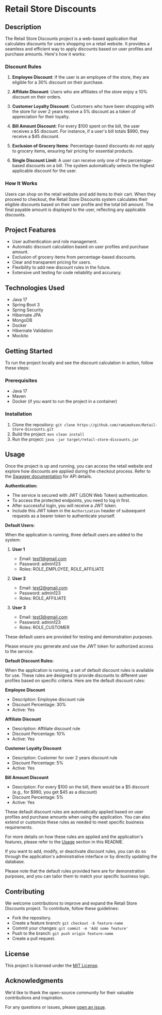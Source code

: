 # Retail Store Discounts

## Description

The Retail Store Discounts project is a web-based application that calculates discounts for users shopping on a retail
website. It provides a seamless and efficient way to apply discounts based on user profiles and purchase amounts. Here's
how it works:

### Discount Rules

1. **Employee Discount**: If the user is an employee of the store, they are eligible for a 30% discount on their
   purchase.

2. **Affiliate Discount**: Users who are affiliates of the store enjoy a 10% discount on their orders.

3. **Customer Loyalty Discount**: Customers who have been shopping with the store for over 2 years receive a 5% discount
   as a token of appreciation for their loyalty.

4. **Bill Amount Discount**: For every $100 spent on the bill, the user receives a $5 discount. For instance, if a
   user's bill totals $990, they receive a $45 discount.

5. **Exclusion of Grocery Items**: Percentage-based discounts do not apply to grocery items, ensuring fair pricing for
   essential products.

6. **Single Discount Limit**: A user can receive only one of the percentage-based discounts on a bill. The system
   automatically selects the highest applicable discount for the user.

### How It Works

Users can shop on the retail website and add items to their cart. When they proceed to checkout, the Retail Store
Discounts system calculates their eligible discounts based on their user profile and the total bill amount. The final
payable amount is displayed to the user, reflecting any applicable discounts.

## Project Features

- User authentication and role management.
- Automatic discount calculation based on user profiles and purchase amount.
- Exclusion of grocery items from percentage-based discounts.
- Clear and transparent pricing for users.
- Flexibility to add new discount rules in the future.
- Extensive unit testing for code reliability and accuracy.

## Technologies Used

- Java 17
- Spring Boot 3
- Spring Security
- Hibernate JPA
- MongoDB
- Docker
- Hibernate Validation
- Mockito

## Getting Started

To run the project locally and see the discount calculation in action, follow these steps:

### Prerequisites

- Java 17
- Maven
- Docker (if you want to run the project in a container)

### Installation

1. Clone the repository: `git clone https://github.com/ramimohsen/Retail-Store-Discounts.git`
2. Build the project: `mvn clean install`
3. Run the project: `java -jar target/retail-store-discounts.jar`

## Usage

Once the project is up and running, you can access the retail website and explore how discounts are applied during the
checkout process. Refer to the [Swagger documentation](http://localhost:8080/swagger-ui/index.html#/) for API details.

**Authentication:**

- The service is secured with JWT (JSON Web Token) authentication.
- To access the protected endpoints, you need to log in first.
- After successful login, you will receive a JWT token.
- Include this JWT token in the `Authorization` header of subsequent requests as a bearer token to authenticate
  yourself.

**Default Users:**

When the application is running, three default users are added to the system:

1. **User 1**
    - Email: test1@gmail.com
    - Password: admin123
    - Roles: ROLE_EMPLOYEE, ROLE_AFFILIATE

2. **User 2**
    - Email: test2@gmail.com
    - Password: admin123
    - Roles: ROLE_AFFILIATE

3. **User 3**
    - Email: test3@gmail.com
    - Password: admin123
    - Roles: ROLE_CUSTOMER

These default users are provided for testing and demonstration purposes.

Please ensure you generate and use the JWT token for authorized access to the service.

**Default Discount Rules:**

When the application is running, a set of default discount rules is available for use. These rules are designed to
provide discounts to different user profiles based on specific criteria. Here are the default discount rules:

**Employee Discount**

- Description: Employee discount rule
- Discount Percentage: 30%
- Active: Yes

**Affiliate Discount**

- Description: Affiliate discount rule
- Discount Percentage: 10%
- Active: Yes

**Customer Loyalty Discount**

- Description: Customer for over 2 years discount rule
- Discount Percentage: 5%
- Active: Yes

**Bill Amount Discount**

- Description: For every $100 on the bill, there would be a $5 discount (e.g., for $990, you get $45 as a discount)
- Discount Percentage: 5%
- Active: Yes

These default discount rules are automatically applied based on user profiles and purchase amounts when using the
application. You can also extend or customize these rules as needed to meet specific business requirements.

For more details on how these rules are applied and the application's features, please refer to the [Usage](#usage)
section in this README.

If you want to add, modify, or deactivate discount rules, you can do so through the application's administrative
interface or by directly updating the database.

Please note that the default rules provided here are for demonstration purposes, and you can tailor them to match your
specific business logic.

## Contributing

We welcome contributions to improve and expand the Retail Store Discounts project. To contribute, follow these
guidelines:

- Fork the repository.
- Create a feature branch: `git checkout -b feature-name`
- Commit your changes: `git commit -m 'Add some feature'`
- Push to the branch: `git push origin feature-name`
- Create a pull request.

## License

This project is licensed under the [MIT License]().

## Acknowledgments

We'd like to thank the open-source community for their valuable contributions and inspiration.

For any questions or issues, please [open an issue](https://github.com/ramimohsen/Retail-Store-Discounts/issues).
